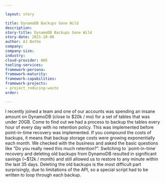 ```yaml
---

layout: story

title: DynamoDB Backups Gone Wild
description:
story-title: DynamoDB Backups Gone Wild
story-date: 2021-10-08
author: AJ Bothe
company: 
company-size:
industry: 
cloud-provider: AWS
tooling-services:
framework-persona:
framework-maturity:
framework-capabilities:
framework-projects:
- project_reducing-waste
order:

---
```


I recently joined a team and one of our accounts was spending an insane amount on DynamoDB (close to $20k / mo) for a set of tables that was under 20GB. Come to find out we had a process to backup the tables every hour of every day with no retention policy. This was implemented before point-in-time recovery was implemented. If you compound the costs of backups, it means that backup storage costs were growing exponentially each month. We checked with the business and asked the basic questions like “Do you really need this much retention?”. Switching to `point-in-time` recovery and deleting old backups from DynamoDB resulted in significant savings (~$12k / month) and still allowed us to restore to any minute within the last 35 days. Deleting the old backups is the most difficult part surprisingly, due to limitations of the API, so a special script had to be written to loop through each backup. 
